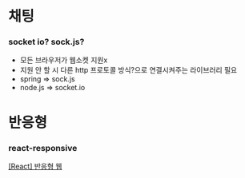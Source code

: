 # 채팅

### socket io? sock.js?

- 모든 브라우저가 웹소켓 지원x
- 지원 안 할 시 다른 http 프로토콜 방식?으로 연결시켜주는 라이브러리 필요
- spring ⇒ sock.js
- node.js ⇒ socket.io

# 반응형

### react-responsive

[[React] 반응형 웹](https://velog.io/@ou9999/React-반응형-웹)
